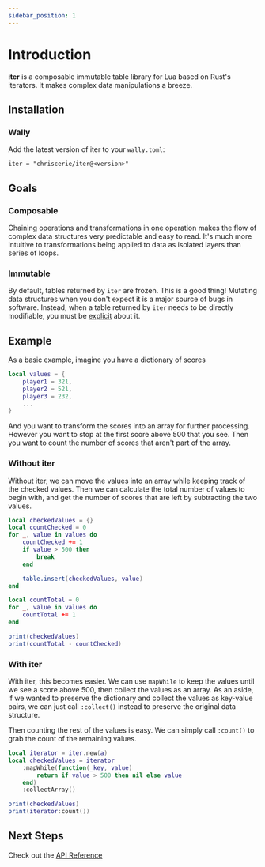 ```yaml
---
sidebar_position: 1
---
```


# Introduction

**iter** is a composable immutable table library for Lua based on Rust's iterators. It makes complex data manipulations a breeze.

## Installation

### Wally

Add the latest version of iter to your `wally.toml`:

```console
iter = "chriscerie/iter@<version>"
```

## Goals

### Composable

Chaining operations and transformations in one operation makes the flow of complex data structures very predictable and easy to read. It's much more intuitive to transformations being applied to data as isolated layers than series of loops.

### Immutable

By default, tables returned by `iter` are frozen. This is a good thing! Mutating data structures when you don't expect it is a major source of bugs in software. Instead, when a table returned by `iter` needs to be directly modifiable, you must be [explicit](/iter/api/iter#asMut) about it.

## Example

As a basic example, imagine you have a dictionary of scores
```lua
local values = {
    player1 = 321,
    player2 = 521,
    player3 = 232,
    ...
}
```

And you want to transform the scores into an array for further processing. However you want to stop at the first score above 500 that you see. Then you want to count the number of scores that aren't part of the array.

### Without iter
Without iter, we can move the values into an array while keeping track of the checked values. Then we can calculate the total number of values to begin with, and get the number of scores that are left by subtracting the two values.
```lua
local checkedValues = {}
local countChecked = 0
for _, value in values do
	countChecked += 1
	if value > 500 then
		break
	end

	table.insert(checkedValues, value)
end

local countTotal = 0
for _, value in values do
	countTotal += 1
end

print(checkedValues)
print(countTotal - countChecked)
```

### With iter
With iter, this becomes easier. We can use `mapWhile` to keep the values until we see a score above 500, then collect the values as an array. As an aside, if we wanted to preserve the dictionary and collect the values as key-value pairs, we can just call `:collect()` instead to preserve the original data structure.

Then counting the rest of the values is easy. We can simply call `:count()` to grab the count of the remaining values.
```lua
local iterator = iter.new(a)
local checkedValues = iterator
	:mapWhile(function(_key, value)
		return if value > 500 then nil else value
	end)
	:collectArray()

print(checkedValues)
print(iterator:count())
```

## Next Steps

Check out the [API Reference](/iter/api)